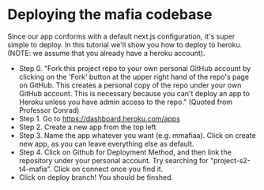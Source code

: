# Deploying the mafia codebase

Since our app conforms with a default next.js configuration, it's super simple to deploy. In this tutorial we'll show you how to deploy to heroku.
(NOTE: we assume that you already have a heroku account).
* Step 0. "Fork this project repo to your own personal GitHub account by clicking on the 'Fork' button at the upper right hand of the repo's page on GitHub.  This creates a personal copy of the repo under your own GitHub account.  This is necessary because you can't deploy an app to Heroku unless you have admin access to the repo." (Quoted from Professor Conrad)
* Step 1. Go to https://dashboard.heroku.com/apps
* Step 2. Create a new app from the top left
* Step 3. Name the app whatever you want (e.g. mmafiaa). Click on create new app, as you can leave
 everything else as default. 
* Step 4. Click on Github for Deployment Method, and then link the repository under your personal account. Try searching for "project-s2-t4-mafia". Click on connect once you find it.
* Click on deploy branch! You should be finshed.